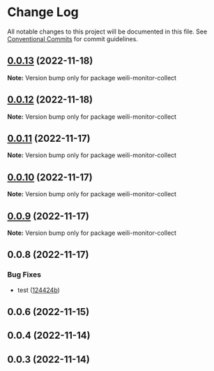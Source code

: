 # Change Log

All notable changes to this project will be documented in this file.
See [Conventional Commits](https://conventionalcommits.org) for commit guidelines.

## [0.0.13](https://gitee.com/yeweili/resource-code-collection/compare/weili-monitor-collect@0.0.11...weili-monitor-collect@0.0.13) (2022-11-18)

**Note:** Version bump only for package weili-monitor-collect





## [0.0.12](https://gitee.com/yeweili/resource-code-collection/compare/weili-monitor-collect@0.0.11...weili-monitor-collect@0.0.12) (2022-11-18)

**Note:** Version bump only for package weili-monitor-collect





## [0.0.11](https://gitee.com/yeweili/resource-code-collection/compare/weili-monitor-collect@0.0.10...weili-monitor-collect@0.0.11) (2022-11-17)

**Note:** Version bump only for package weili-monitor-collect





## [0.0.10](https://gitee.com/yeweili/resource-code-collection/compare/weili-monitor-collect@0.0.9...weili-monitor-collect@0.0.10) (2022-11-17)

**Note:** Version bump only for package weili-monitor-collect





## [0.0.9](https://gitee.com/yeweili/resource-code-collection/compare/weili-monitor-collect@0.0.8...weili-monitor-collect@0.0.9) (2022-11-17)

**Note:** Version bump only for package weili-monitor-collect





## 0.0.8 (2022-11-17)


### Bug Fixes

* test ([124424b](https://gitee.com/yeweili/resource-code-collection/commits/124424b79c4981a711d42aad74a380ddd5d77943))



## 0.0.6 (2022-11-15)



## 0.0.4 (2022-11-14)



## 0.0.3 (2022-11-14)
